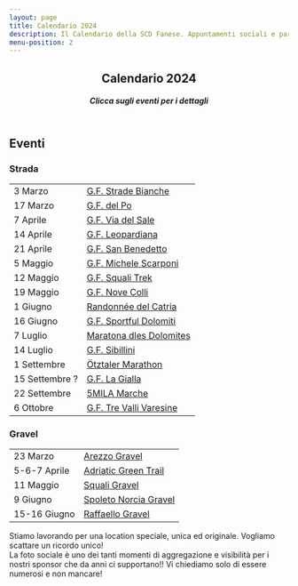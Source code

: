 ```yaml
---
layout: page
title: Calendario 2024
description: Il Calendario della SCD Fanese. Appuntamenti sociali e partecipazioni agonistiche.
menu-position: 2
---
```


<div id="main" class="alt">
  <section id="calendario">
    <div class="inner">
      <header class="major">
        <h1>
          Calendario 2024
          <a
            href="https://calendar.google.com/calendar/u/0?cid=MDBmZWJiZDI2ZmMyNzE1YTFlMjg2MTE5MDVmMDhhYzNmMGEyNGZkMjkwMjc0NDJkMGY2NzlkYjlmOTNmOGRhOUBncm91cC5jYWxlbmRhci5nb29nbGUuY29t"
            target="_blank"
            class="icon fa-calendar-plus"
            title="Google Calendar">
          </a>
          <a
            href="https://calendar.google.com/calendar/ical/00febbd26fc2715a1e28611905f08ac3f0a24fd29027442d0f679db9f93f8da9%40group.calendar.google.com/public/basic.ics"
            target="_blank"
            class="icon fa-circle-down"
            title="Link iCalendar">
          </a>
        </h1>
        <h5>Clicca sugli eventi per i dettagli</h5>
      </header>
      <!-- <div class="row">
        <div class="6u 12u$(small)">
          <h2>Appuntamenti Sociali</h2>
          <div class="table-wrapper">
            <table class="alt">
              <tbody>
                <tr data-date="20240423">
                  <td>23 Aprile</td>
                  <td><a href="/mediofondo-della-fortuna">14° Mediofondo della Fortuna</a></td>
                </tr>
              </tbody>
            </table>
          </div>
        </div>
      </div> -->
      <div class="row">
        <div class="12u">
          <h2>Eventi</h2>
        </div>
        <div class="6u 12u$(small)">
          <div class="table-wrapper">
            <h3>Strada</h3>
            <table class="alt">
              <tbody>
                <tr data-date="20240303">
                  <td>3 Marzo</td>
                  <td><a href="https://gfstradebianche.it/" target="_blank">G.F. Strade Bianche</a></td>
                </tr>
                <tr data-date="20240317">
                  <td>17 Marzo</td>
                  <td><a href="https://www.granfondodelpo.it/home/" target="_blank">G.F. del Po</a></td>
                </tr>
                <tr data-date="20240407">
                  <td>7 Aprile</td>
                  <td><a href="https://www.granfondoviadelsale.com/" target="_blank">G.F. Via del Sale</a></td>
                </tr>
                <tr data-date="20240414">
                  <td>14 Aprile</td>
                  <td><a href="http://www.fondoleopardiana.com/" target="_blank">G.F. Leopardiana</a></td>
                </tr>
                <tr data-date="20240421">
                  <td>21 Aprile</td>
                  <td><a href="https://www.granfondosanbenedettodeltronto.it/" target="_blank">G.F. San Benedetto</a></td>
                </tr>
                <tr data-date="20240505">
                  <td>5 Maggio</td>
                  <td><a href="https://www.michelescarponi.it/granfondo/" target="_blank">G.F. Michele Scarponi</a></td>
                </tr>
                <tr data-date="20240512">
                  <td>12 Maggio</td>
                  <td><a href="https://www.granfondosquali.it/" target="_blank">G.F. Squali Trek</a></td>
                </tr>
                <tr data-date="20240519">
                  <td>19 Maggio</td>
                  <td><a href="https://www.novecolli.it/" target="_blank">G.F. Nove Colli</a></td>
                </tr>
                <tr data-date="20240601">
                  <td>1 Giugno</td>
                  <td><a href="https://www.facebook.com/profile.php?id=100075917361917" target="_blank">Randonnée del Catria</a></td>
                </tr>
                <tr data-date="20240616">
                  <td>16 Giugno</td>
                  <td><a href="https://www.sportfuldolomitirace.it/" target="_blank">G.F. Sportful Dolomiti</a></td>
                </tr>
                <tr data-date="20240707">
                  <td>7 Luglio</td>
                  <td><a href="https://www.maratona.it/it/" target="_blank">Maratona dles Dolomites</a></td>
                </tr>
                <tr data-date="20240714">
                  <td>14 Luglio</td>
                  <td><a href="https://www.granfondodeisibillini.it/" target="_blank">G.F. Sibillini</a></td>
                </tr>
                <tr data-date="20240901">
                  <td>1 Settembre</td>
                  <td><a href="https://www.oetztaler-radmarathon.com/it/home.html" target="_blank">Ötztaler Marathon</a></td>
                </tr>
                <tr data-date="20240915">
                  <td>15 Settembre ?</td>
                  <td><a href="https://giallacycling.com/gara/granfondo-strada/" target="_blank">G.F. La Gialla</a></td>
                </tr>
                <tr data-date="20240922">
                  <td>22 Settembre</td>
                  <td><a href="https://www.5milamarche.com/" target="_blank">5MILA Marche</a></td>
                </tr>
                <tr data-date="20241006">
                  <td>6 Ottobre</td>
                  <td><a href="https://granfondotrevallivaresine.it/" target="_blank">G.F. Tre Valli Varesine</a></td>
                </tr>
              </tbody>
            </table>
          </div>
        </div>
        <div class="6u$ 12u$(small)">
          <div class="table-wrapper">
            <h3>Gravel</h3>
            <table class="alt">
              <tbody>
                <tr data-date="20240323">
                  <td>23 Marzo</td>
                  <td><a href="https://www.arezzogravel.com/" target="_blank">Arezzo Gravel</a></td>
                </tr>
                <tr data-date="20240407">
                  <td>5-6-7 Aprile</td>
                  <td><a href="https://www.adriaticgreentrail.it/" target="_blank">Adriatic Green Trail</a></td>
                </tr>
                <tr data-date="20240511">
                  <td>11 Maggio</td>
                  <td><a href="https://www.granfondosquali.it/squali-gravel/" target="_blank">Squali Gravel</a></td>
                </tr>
                <tr data-date="20240609">
                  <td>9 Giugno</td>
                  <td><a href="https://www.laspoletonorciagravel.it/" target="_blank">Spoleto Norcia Gravel</a></td>
                </tr>
                <tr data-date="20240616">
                  <td>15-16 Giugno</td>
                  <td><a href="https://cicloducaleurbino.it/la-raffaello-gravel/" target="_blank">Raffaello Gravel</a></td>
                </tr>
              </tbody>
            </table>
          </div>
        </div>
      </div>
    </div>
  </section>
</div>

<div id="cal0604" class="modal">
  <p>
    Stiamo lavorando per una location speciale, unica ed originale.
    Vogliamo scattare un ricordo unico!<br>
    La foto sociale è uno dei tanti momenti di aggregazione e visibilità per i nostri sponsor che da anni ci supportano!!
    Vi chiediamo solo di essere numerosi e non mancare!
  </p>
</div>
